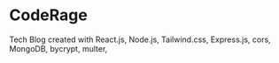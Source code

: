 # CodeRage
 Tech Blog created with React.js, Node.js, Tailwind.css, Express.js, cors, MongoDB, bycrypt, multer,
